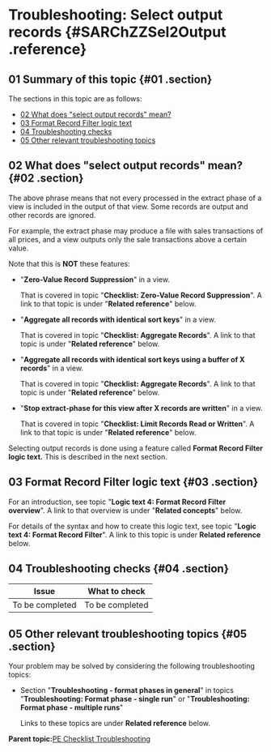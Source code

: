 # Troubleshooting: Select output records {#SARChZZSel2Output .reference}

## 01 Summary of this topic {#01 .section}

The sections in this topic are as follows:

-   [02 What does "select output records" mean?](#02)
-   [03 Format Record Filter logic text](#03)
-   [04 Troubleshooting checks](#04)
-   [05 Other relevant troubleshooting topics](#05)

## 02 What does "select output records" mean? {#02 .section}

The above phrase means that not every processed in the extract phase of a view is included in the output of that view. Some records are output and other records are ignored.

For example, the extract phase may produce a file with sales transactions of all prices, and a view outputs only the sale transactions above a certain value.

Note that this is **NOT** these features:

-   "**Zero-Value Record Suppression**" in a view.

    That is covered in topic "**Checklist: Zero-Value Record Suppression**". A link to that topic is under "**Related reference**" below.

-   "**Aggregate all records with identical sort keys**" in a view.

    That is covered in topic "**Checklist: Aggregate Records**". A link to that topic is under "**Related reference**" below.

-   "**Aggregate all records with identical sort keys using a buffer of X records**" in a view.

    That is covered in topic "**Checklist: Aggregate Records**". A link to that topic is under "**Related reference**" below.

-   "**Stop extract-phase for this view after X records are written**" in a view.

    That is covered in topic "**Checklist: Limit Records Read or Written**". A link to that topic is under "**Related reference**" below.


Selecting output records is done using a feature called **Format Record Filter logic text.** This is described in the next section.

## 03 Format Record Filter logic text {#03 .section}

For an introduction, see topic "**Logic text 4: Format Record Filter overview**". A link to that overview is under "**Related concepts**" below.

For details of the syntax and how to create this logic text, see topic "**Logic text 4: Format Record Filter**". A link to this topic is under **Related reference** below.

## 04 Troubleshooting checks {#04 .section}

|Issue|What to check|
|-----|-------------|
|To be completed|To be completed|

## 05 Other relevant troubleshooting topics {#05 .section}

Your problem may be solved by considering the following troubleshooting topics:

-   Section "**Troubleshooting - format phases in general**" in topics "**Troubleshooting: Format phase - single run**" or "**Troubleshooting: Format phase - multiple runs**"

    Links to these topics are under **Related reference** below.


**Parent topic:**[PE Checklist Troubleshooting](../html/AAR905PMChecklistTr.md)

